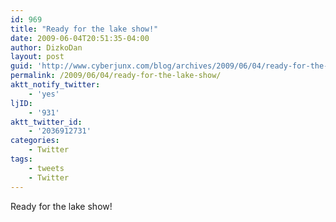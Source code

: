 ```yaml
---
id: 969
title: "Ready for the lake show!"
date: 2009-06-04T20:51:35-04:00
author: DizkoDan
layout: post
guid: 'http://www.cyberjunx.com/blog/archives/2009/06/04/ready-for-the-lake-show/'
permalink: /2009/06/04/ready-for-the-lake-show/
aktt_notify_twitter:
    - 'yes'
ljID:
    - '931'
aktt_twitter_id:
    - '2036912731'
categories:
    - Twitter
tags:
    - tweets
    - Twitter
---
```


Ready for the lake show!